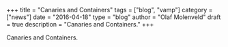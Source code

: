 +++
title = "Canaries and Containers" 
tags = ["blog", "vamp"]
category = ["news"]
date = "2016-04-18"
type = "blog"
author = "Olaf Molenveld"
draft = true
description = "Canaries and Containers."
+++

Canaries and Containers.
